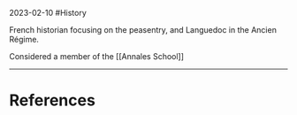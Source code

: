 2023-02-10
#History 

French historian focusing on the peasentry, and Languedoc in the Ancien Régime.

Considered a member of the [[Annales School]]

---
# References
